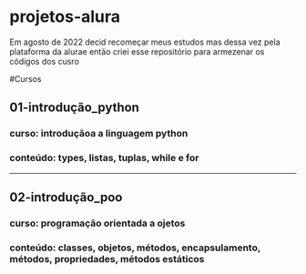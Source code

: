 # projetos-alura
Em agosto de 2022 decid recomeçar meus estudos mas dessa vez pela plataforma da alurae então criei esse repositório para armezenar os códigos dos cusro 

#Cursos

##  01-introdução_python
### curso: introduçãoa a linguagem python
### conteúdo: types, listas, tuplas, while e for

***

##  02-introdução_poo
### curso: programação orientada a ojetos
### conteúdo: classes, objetos, métodos, encapsulamento, métodos, propriedades, métodos estáticos
